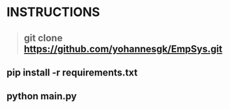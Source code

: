 # INSTRUCTIONS

> ## git clone https://github.com/yohannesgk/EmpSys.git
## pip install -r requirements.txt
## python main.py

